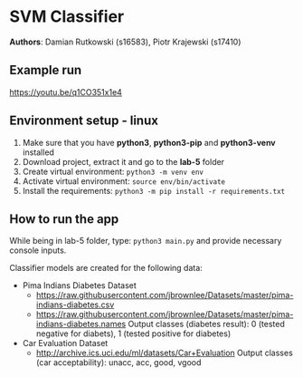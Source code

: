 # SVM Classifier
  
**Authors**: Damian Rutkowski (s16583), Piotr Krajewski (s17410)

## Example run

https://youtu.be/q1CO351x1e4

## Environment setup - linux

1. Make sure that you have **python3**, **python3-pip** and **python3-venv** installed
2. Download project, extract it and go to the **lab-5** folder
3. Create virtual environment: `python3 -m venv env`
4. Activate virtual environment: `source env/bin/activate`
5. Install the requirements: `python3 -m pip install -r requirements.txt`

## How to run the app

While being in lab-5 folder, type: `python3 main.py` and provide necessary console inputs.

Classifier models are created for the following data:
- Pima Indians Diabetes Dataset
    - https://raw.githubusercontent.com/jbrownlee/Datasets/master/pima-indians-diabetes.csv
    - https://raw.githubusercontent.com/jbrownlee/Datasets/master/pima-indians-diabetes.names
    Output classes (diabetes result): 0 (tested negative for diabets), 1 (tested positive for diabetes)
- Car Evaluation Dataset
    - http://archive.ics.uci.edu/ml/datasets/Car+Evaluation
    Output classes (car acceptability): unacc, acc, good, vgood
